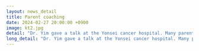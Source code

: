 ```yaml
---
layout: news_detail
title: Parent coaching 
date: 2024-02-27 20:00:00 +0900
image: kt2.jpg
detail: "Dr. Yim gave a talk at the Yonsei cancer hospital. Many parents of children with cochlear implants joined the talk."
long_detail: "Dr. Yim gave a talk at the Yonsei cancer hospital. Many parents of children with cochlear implants joined the talk."
---
```


